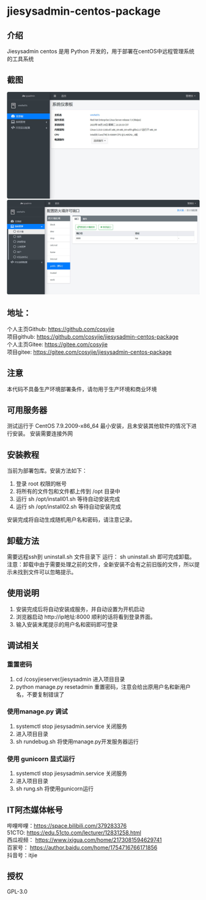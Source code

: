 # jiesysadmin-centos-package

## 介绍
Jiesysadmin centos 是用 Python 开发的，用于部署在centOS中远程管理系统的工具系统

## 截图
![首页截图](./screenshot/index.jpg "首页")
![防火墙管理截图](./screenshot/firewall.jpg "防火墙")

## 地址：
个人主页Github: https://github.com/cosyjie  
项目github:	https://github.com/cosyjie/jiesysadmin-centos-package   
个人主页Gitee:  https://gitee.com/cosyjie   
项目gitee: https://gitee.com/cosyjie/jiesysadmin-centos-package   

## 注意

本代码不具备生产环境部署条件，请勿用于生产环境和商业环境

## 可用服务器

测试运行于 CentOS 7.9.2009-x86_64 最小安装，且未安装其他软件的情况下进行安装。
安装需要连接外网

## 安装教程

当前为部署包库。安装方法如下：
1.  登录 root 权限的帐号
2.  将所有的文件包和文件都上传到 /opt 目录中
3.  运行 sh /opt/install01.sh 等待自动安装完成
4.  运行 sh /opt/install02.sh 等待自动安装完成

安装完成将自动生成随机用户名和密码，请注意记录。

## 卸载方法

需要远程ssh到 uninstall.sh 文件目录下 运行：
sh uninstall.sh
即可完成卸载。
注意：卸载中由于需要处理之前的文件，全新安装不会有之前旧版的文件，所以提示未找到文件可以忽略提示。

## 使用说明

1.  安装完成后将自动安装成服务，并自动设置为开机启动
2.  浏览器启动 http://ip地址:8000 顺利的话将看到登录界面。
3.  输入安装末尾提示的用户名和密码即可登录

## 调试相关

### 重置密码
1. cd /cosyjieserver/jiesysadmin 进入项目目录
2. python manage.py resetadmin 重置密码，注意会给出原用户名和新用户名，不要复制错误了

### 使用manage.py 调试
1. systemctl stop jiesysadmin.service 关闭服务
2. 进入项目目录
3. sh rundebug.sh 将使用manage.py开发服务器运行

### 使用 gunicorn 显式运行
1. systemctl stop jiesysadmin.service 关闭服务
2. 进入项目目录
3. sh rung.sh 将使用gunicorn运行

## IT阿杰媒体帐号
哔哩哔哩：https://space.bilibili.com/379283376  
51CTO: https://edu.51cto.com/lecturer/12831258.html  
西瓜视频： https://www.ixigua.com/home/2173081594629741  
百家号： https://author.baidu.com/home/1754716766171856  
抖音号：itjie  

## 授权
 GPL-3.0

